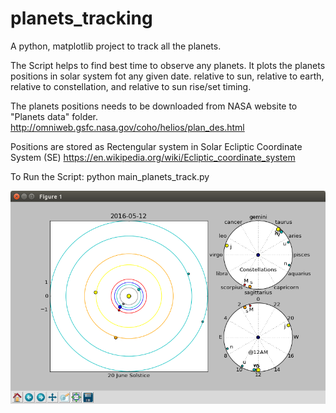 # planets_tracking
A python, matplotlib project to track all the planets.

The Script helps to find best time to observe any planets.
It plots the planets positions in solar system fot any given date.
  relative to sun, 
  relative to earth, relative to constellation,
  and relative to sun rise/set timing.
  
The planets positions needs to be downloaded from NASA website to "Planets data" folder.
http://omniweb.gsfc.nasa.gov/coho/helios/plan_des.html 

  Positions are stored as Rectengular system in 
  Solar Ecliptic Coordinate System (SE)
  https://en.wikipedia.org/wiki/Ecliptic_coordinate_system
  
  
To Run the Script: python main_planets_track.py

  
![Alt text](track_plot.png?raw=true "Plantes_Tracking")
  
  
  
  
